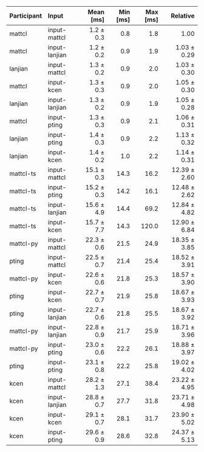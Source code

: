 | Participant | Input | Mean [ms] | Min [ms] | Max [ms] | Relative |
|:---|:---|---:|---:|---:|---:|
| mattcl | input-mattcl | 1.2 ± 0.3 | 0.8 | 1.8 | 1.00 |
| mattcl | input-lanjian | 1.2 ± 0.2 | 0.9 | 1.9 | 1.03 ± 0.29 |
| lanjian | input-mattcl | 1.3 ± 0.2 | 0.9 | 2.0 | 1.03 ± 0.30 |
| mattcl | input-kcen | 1.3 ± 0.3 | 0.9 | 2.0 | 1.05 ± 0.30 |
| lanjian | input-lanjian | 1.3 ± 0.2 | 0.9 | 1.9 | 1.05 ± 0.28 |
| mattcl | input-pting | 1.3 ± 0.3 | 0.9 | 2.1 | 1.06 ± 0.31 |
| lanjian | input-pting | 1.4 ± 0.3 | 0.9 | 2.2 | 1.13 ± 0.32 |
| lanjian | input-kcen | 1.4 ± 0.2 | 1.0 | 2.2 | 1.14 ± 0.31 |
| mattcl-ts | input-mattcl | 15.1 ± 0.3 | 14.3 | 16.2 | 12.39 ± 2.60 |
| mattcl-ts | input-pting | 15.2 ± 0.3 | 14.2 | 16.1 | 12.48 ± 2.62 |
| mattcl-ts | input-lanjian | 15.6 ± 4.9 | 14.4 | 69.2 | 12.84 ± 4.82 |
| mattcl-ts | input-kcen | 15.7 ± 7.7 | 14.3 | 120.0 | 12.90 ± 6.84 |
| mattcl-py | input-mattcl | 22.3 ± 0.6 | 21.5 | 24.9 | 18.35 ± 3.85 |
| pting | input-mattcl | 22.5 ± 0.7 | 21.4 | 25.4 | 18.52 ± 3.91 |
| mattcl-py | input-kcen | 22.6 ± 0.6 | 21.8 | 25.3 | 18.57 ± 3.90 |
| pting | input-kcen | 22.7 ± 0.7 | 21.9 | 25.8 | 18.67 ± 3.93 |
| pting | input-lanjian | 22.7 ± 0.6 | 21.8 | 25.5 | 18.67 ± 3.92 |
| mattcl-py | input-lanjian | 22.8 ± 0.9 | 21.7 | 25.9 | 18.71 ± 3.96 |
| mattcl-py | input-pting | 23.0 ± 0.6 | 22.2 | 26.1 | 18.88 ± 3.97 |
| pting | input-pting | 23.1 ± 0.8 | 22.2 | 25.8 | 19.02 ± 4.02 |
| kcen | input-mattcl | 28.2 ± 1.3 | 27.1 | 38.4 | 23.22 ± 4.95 |
| kcen | input-lanjian | 28.8 ± 0.7 | 27.7 | 31.8 | 23.71 ± 4.98 |
| kcen | input-kcen | 29.1 ± 0.7 | 28.1 | 31.7 | 23.90 ± 5.02 |
| kcen | input-pting | 29.6 ± 0.9 | 28.6 | 32.8 | 24.37 ± 5.13 |
